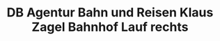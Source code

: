 ---
title: "DB Agentur Bahn und Reisen Klaus Zagel Bahnhof Lauf rechts"
url: /lauf-a-d-pegnitz/db-agentur-bahn-und-reisen-klaus-zagel-bahnhof-lauf-rechts/
shop: Tickets
---